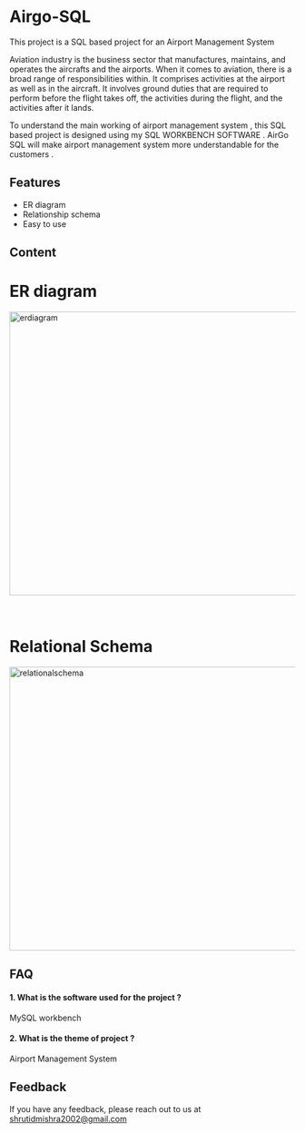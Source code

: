 # Airgo-SQL
This project is a SQL based project for an Airport Management System


Aviation industry is the business sector that manufactures, maintains, and operates the aircrafts and the airports. When it comes to aviation, there is a broad range of responsibilities within. It comprises activities at the airport as well as in the aircraft. It involves ground duties that are required to perform before the flight takes off, the activities during the flight, and the activities after it lands.

To understand the main working of airport management system , this SQL based project is designed using my SQL WORKBENCH SOFTWARE .
AirGo SQL will make airport management system more understandable for the customers .  



## Features

- ER diagram
- Relationship schema
- Easy to use

## Content

<h1> ER diagram </h1>
<img src="erdiagram.jpeg" alt="erdiagram" width="800px" height="500px">
<br><br><br>

<h1> Relational Schema </h1>

<img src="relationalschema.jpeg" alt="relationalschema" width="800px" height="500px">

## FAQ

#### 1. What is the software used for the project ?

MySQL workbench

#### 2. What is the theme of project ?

Airport Management System 


## Feedback

If you have any feedback, please reach out to us at shrutidmishra2002@gmail.com

  

